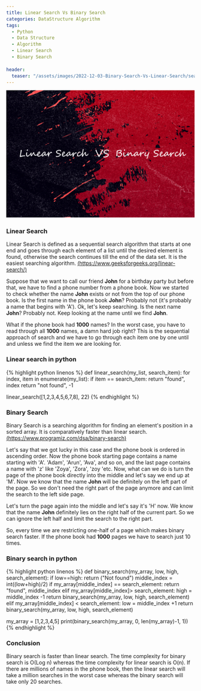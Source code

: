 ```yaml
---
title: Linear Search Vs Binary Search
categories: DataStructure Algorithm
tags:
  - Python
  - Data Structure
  - Algorithm
  - Linear Search
  - Binary Search

header:
  teaser: "/assets/images/2022-12-03-Binary-Search-Vs-Linear-Search/searchalgorithm.png"
---
```


![Cover Page](/assets/images/2022-12-03-Binary-Search-Vs-Linear-Search/searchalgorithm.png)

### Linear Search

Linear Search is defined as a sequential search algorithm that starts at one end and goes through each element of a list until the desired element is found, otherwise the search continues till the end of the data set. It is the easiest searching algorithm. [(https://www.geeksforgeeks.org/linear-search/)](https://www.geeksforgeeks.org/linear-search/)

Suppose that we want to call our friend **John** for a birthday party but before that, we have to find a phone number from a phone book. Now we started to check whether the name **John** exists or not from the top of our phone book. Is the first name in the phone book **John**? Probably not (it's probably a name that begins with 'A'). Ok, let's keep searching. Is the next name **John**? Probably not. Keep looking at the name until we find **John**.

What if the phone book had **1000** names? In the worst case, you have to read through all **1000** names, a damn hard job right? This is the sequential approach of search and we have to go through each item one by one until and unless we find the item we are looking for.

### Linear search in python
{% highlight python linenos %}
def linear_search(my_list, search_item):
    for index, item in enumerate(my_list):
        if item == search_item:
            return "found", index
    return "not found", -1

linear_search([1,2,3,4,5,6,7,8], 22)
{% endhighlight %}

### Binary Search
Binary Search is a searching algorithm for finding an element's position in a sorted array. It is comparatively faster than linear search.
[(https://www.programiz.com/dsa/binary-search)](https://www.programiz.com/dsa/binary-search)

Let's say that we got lucky in this case and the phone book is ordered in ascending order. Now the phone book starting page contains a name starting with 'A'. 'Adam', 'Arun', 'Ava', and so on, and the last page contains a name with 'z' like 'Zoya', 'Zora', 'zoy 'etc. Now, what can we do is turn the page of the phone book directly into the middle and let's say we end up at 'M'. Now we know that the name **John** will be definitely on the left part of the page. So we don't need the right part of the page anymore and can limit the search to the left side page.

Let's turn the page again into the middle and let's say it's 'H' now. We know that the name **John** definitely lies on the right half of the current part. So we can ignore the left half and limit the search to the right part.

So, every time we are restricting one-half of a page which makes binary search faster. If the phone book had **1000** pages we have to search just 10 times.

### Binary search in python
{% highlight python linenos %}
def binary_search(my_array, low, high, search_element):
    if low==high:
        return ("Not found")
    middle_index = int((low+high)/2)
    if my_array[middle_index] == search_element:
        return "found", middle_index
    elif my_array[middle_index]> search_element:
        high = middle_index -1
        return binary_search(my_array, low, high,
        search_element)
    elif my_array[middle_index] < search_element:
        low = middle_index +1
        return binary_search(my_array, low, high,
        search_element)

my_array = [1,2,3,4,5]
print(binary_search(my_array, 0, len(my_array)-1, 1))
{% endhighlight %}

### Conclusion
Binary search is faster than linear search. The time complexity for binary search is O(Log n) whereas the time complexity for linear search is O(n). If there are millions of names in the phone book, then the linear search will take a million searches in the worst case whereas the binary search will take only 20 searches.